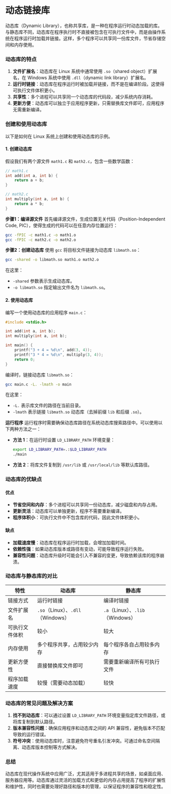 # 动态链接库


动态库（Dynamic Library），也称共享库，是一种在程序运行时动态加载的库。与静态库不同，动态库在程序执行时不直接被包含在可执行文件中，而是由操作系统在程序运行时加载并链接。这样，多个程序可以共享同一份库文件，节省存储空间和内存使用。

### 动态库的特点
1. **文件扩展名**：动态库在 Linux 系统中通常使用 `.so`（shared object）扩展名，在 Windows 系统中使用 `.dll`（dynamic link library）扩展名。
2. **运行时链接**：动态库在程序运行时被加载并链接，而不是在编译阶段。这使得可执行文件体积更小。
3. **共享性**：多个进程可以共享同一个动态库的代码段，减少系统内存消耗。
4. **更新方便**：动态库可以独立于应用程序更新，只需替换库文件即可，应用程序无需重新编译。

### 创建和使用动态库
以下是如何在 Linux 系统上创建和使用动态库的示例。

#### 1. 创建动态库
假设我们有两个源文件 `math1.c` 和 `math2.c`，包含一些数学函数：

```c
// math1.c
int add(int a, int b) {
    return a + b;
}

// math2.c
int multiply(int a, int b) {
    return a * b;
}
```

**步骤1：编译源文件**
首先编译源文件，生成位置无关代码（Position-Independent Code, PIC），使得生成的代码可以在任意内存位置运行：

```bash
gcc -fPIC -c math1.c -o math1.o
gcc -fPIC -c math2.c -o math2.o
```

**步骤2：创建动态库**
使用 `gcc` 将目标文件链接为动态库 `libmath.so`：

```bash
gcc -shared -o libmath.so math1.o math2.o
```

在这里：
- `-shared` 参数表示生成动态库。
- `-o libmath.so` 指定输出文件名为 `libmath.so`。

#### 2. 使用动态库
编写一个使用动态库的应用程序 `main.c`：

```c
#include <stdio.h>

int add(int a, int b);
int multiply(int a, int b);

int main() {
    printf("3 + 4 = %d\n", add(3, 4));
    printf("3 * 4 = %d\n", multiply(3, 4));
    return 0;
}
```

编译时，链接动态库 `libmath.so`：

```bash
gcc main.c -L. -lmath -o main
```

在这里：
- `-L.` 表示库文件的路径在当前目录。
- `-lmath` 表示链接 `libmath.so` 动态库（去掉前缀 `lib` 和后缀 `.so`）。

**运行程序**
运行程序时需要确保动态库路径在系统动态库搜索路径中。可以使用以下两种方法之一：

- **方法 1**：在运行时设置 `LD_LIBRARY_PATH` 环境变量：

  ```bash
  export LD_LIBRARY_PATH=.:$LD_LIBRARY_PATH
  ./main
  ```

- **方法 2**：将库文件复制到 `/usr/lib` 或 `/usr/local/lib` 等默认库路径。

### 动态库的优缺点
#### 优点
- **节省空间和内存**：多个进程可以共享同一份动态库，减少磁盘和内存占用。
- **更新灵活**：动态库可以单独更新，程序不需要重新编译。
- **程序体积小**：可执行文件中不包含库的代码，因此文件体积更小。

#### 缺点
- **加载速度慢**：动态库在程序运行时加载，会增加加载时间。
- **依赖性强**：如果动态库版本或路径有变动，可能导致程序运行失败。
- **兼容性问题**：动态库升级时可能会引入不兼容的变更，导致依赖该库的程序崩溃。

### 动态库与静态库的对比
| 特性               | 动态库                           | 静态库                         |
|--------------------|----------------------------------|--------------------------------|
| 链接方式           | 运行时链接                       | 编译时链接                     |
| 文件扩展名         | `.so`（Linux）、`.dll`（Windows）| `.a`（Linux）、`.lib`（Windows）|
| 可执行文件体积     | 较小                             | 较大                           |
| 内存使用           | 多个程序共享，占用较少内存       | 每个程序各自占用较多内存       |
| 更新方便性         | 直接替换库文件即可               | 需要重新编译所有可执行文件     |
| 程序加载速度       | 较慢（需要动态加载）             | 较快                           |

### 动态库的常见问题及解决方案
1. **找不到动态库**：可以通过设置 `LD_LIBRARY_PATH` 环境变量指定库文件路径，或将库复制到默认路径。
2. **版本兼容性问题**：确保应用程序和动态库之间的 API 兼容性，避免版本不匹配导致的运行错误。
3. **符号冲突**：使用动态库时，注意避免符号重名引发冲突。可通过命名空间隔离、动态库版本控制等方式解决。

### 总结
动态库在现代操作系统中应用广泛，尤其适用于多进程共享的场景，如桌面应用、服务器应用等。动态库通过灵活的加载方式和更低的内存占用提高了程序的扩展性和维护性，同时也需要处理好路径和版本的管理，以保证程序的兼容性和稳定性。